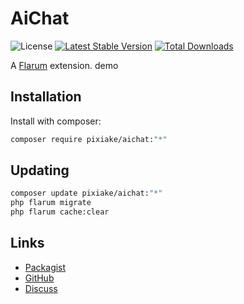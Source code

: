 # AiChat

![License](https://img.shields.io/badge/license-Apache-2.0-blue.svg) [![Latest Stable Version](https://img.shields.io/packagist/v/pixiake/aichat.svg)](https://packagist.org/packages/pixiake/aichat) [![Total Downloads](https://img.shields.io/packagist/dt/pixiake/aichat.svg)](https://packagist.org/packages/pixiake/aichat)

A [Flarum](http://flarum.org) extension. demo

## Installation

Install with composer:

```sh
composer require pixiake/aichat:"*"
```

## Updating

```sh
composer update pixiake/aichat:"*"
php flarum migrate
php flarum cache:clear
```

## Links

- [Packagist](https://packagist.org/packages/pixiake/aichat)
- [GitHub](https://github.com/pixiake/aichat)
- [Discuss](https://discuss.flarum.org/d/PUT_DISCUSS_SLUG_HERE)
